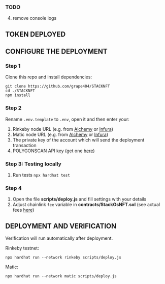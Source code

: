 ### TODO
4. remove console logs

## TOKEN DEPLOYED

## CONFIGURE THE DEPLOYMENT

### Step 1
Clone this repo and install dependencies:
```
git clone https://github.com/grape404/STACKNFT
cd ./STACKNFT
npm install
```

### Step 2
Rename `.env.template` to `.env`, open it and then enter your:
1. Rinkeby node URL (e.g. from [Alchemy](https://dashboard.alchemyapi.io/) or [Infura](https://infura.io/dashboard))
2. Matic node URL (e.g. from [Alchemy](https://dashboard.alchemyapi.io/) or [Infura](https://infura.io/dashboard))
3. The private key of the account which will send the deployment transaction
4. POLYGONSCAN API key (get one [here](https://polygonscan.com/myapikey))

### Step 3: Testing locally
1. Run tests `npx hardhat test`

### Step 4
1. Open the file **scripts/deploy.js** and fill settings with your details
2. Adjust chainlink `fee` variable in **contracts/StackOsNFT.sol** (see actual fees [here](https://docs.chain.link/docs/vrf-contracts/))

## DEPLOYMENT AND VERIFICATION
Verification will run automatically after deployment.

Rinkeby testnet:
```shell
npx hardhat run --network rinkeby scripts/deploy.js
```
Matic:
```shell
npx hardhat run --network matic scripts/deploy.js
```
